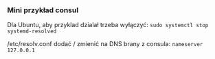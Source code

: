 ### Mini przykład consul

Dla Ubuntu, aby przyklad dzialał trzeba wyłączyć:
`sudo systemctl stop systemd-resolved`

/etc/resolv.conf dodać / zmienić na DNS brany z consula:
`nameserver 127.0.0.1`